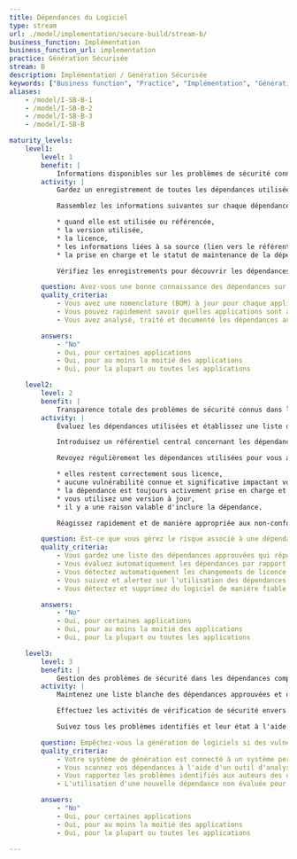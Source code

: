 ```yaml
---
title: Dépendances du Logiciel
type: stream
url: ./model/implementation/secure-build/stream-b/
business_function: Implémentation
business_function_url: implementation
practice: Génération Sécurisée
stream: B
description: Implémentation / Génération Sécurisée
keywords: ["Business function", "Practice", "Implémentation", "Génération Sécurisée"]
aliases:
    - /model/I-SB-B-1
    - /model/I-SB-B-2
    - /model/I-SB-B-3
    - /model/I-SB-B

maturity_levels:
    level1:
        level: 1
        benefit: |
            Informations disponibles sur les problèmes de sécurité connus dans les dépendances
        activity: |
            Gardez un enregistrement de toutes les dépendances utilisées dans l'environnement de production cible. Cela est parfois appelé "nomenclature". Gardez en tête que différents composants de l'application peuvent utiliser des dépendances complètement différentes. Par exemple, si le logiciel est une application web, couvrez à la fois le code côté serveur et les scripts côté client. Lors de la construction de ces enregistrements, considérez les différents endroits où les dépendances peuvent être spécifiées comme les fichiers de configuration, le répertoire du projet sur le disque, un outil de gestion des paquets ou le code réel (par ex. via un EDI qui prend en charge la liste des dépendances).

            Rassemblez les informations suivantes sur chaque dépendance :

            * quand elle est utilisée ou référencée,
            * la version utilisée,
            * la licence,
            * les informations liées à sa source (lien vers le référentiel, nom de l'auteur, etc.),
            * la prise en charge et le statut de maintenance de la dépendance.

            Vérifiez les enregistrements pour découvrir les dépendances avec des vulnérabilités connues et mettez-les à jour ou remplacez-les en conséquence.

        question: Avez-vous une bonne connaissance des dépendances sur lesquelles votre logiciel est construit?
        quality_criteria:
            - Vous avez une nomenclature (BOM) à jour pour chaque application
            - Vous pouvez rapidement savoir quelles applications sont affectées par une CVE particulière
            - Vous avez analysé, traité et documenté les dépendances au moins une fois au cours des trois derniers mois

        answers:
            - "No"
            - Oui, pour certaines applications
            - Oui, pour au moins la moitié des applications
            - Oui, pour la plupart ou toutes les applications

    level2:
        level: 2
        benefit: |
            Transparence totale des problèmes de sécurité connus dans les dépendances
        activity: |
            Évaluez les dépendances utilisées et établissez une liste des dépendances acceptables approuvées pour utilisation dans un projet, par une équipe ou l'organisation au sens large selon un ensemble de critères définis.

            Introduisez un référentiel central concernant les dépendances à partir duquel tout logiciel peut être construit.

            Revoyez régulièrement les dépendances utilisées pour vous assurer que :

            * elles restent correctement sous licence,
            * aucune vulnérabilité connue et significative impactant vos applications sont présentes,
            * la dépendance est toujours activement prise en charge et maintenue,
            * vous utilisez une version à jour,
            * il y a une raison valable d'inclure la dépendance.

            Réagissez rapidement et de manière appropriée aux non-conformités en les traitant comme des défauts. Envisagez d'utiliser un outil automatisé pour rechercher les dépendances vulnérables et d'affecter les problèmes identifiés aux équipes de développement concernées.

        question: Est-ce que vous gérez le risque associé à une dépendance à une tierce partie par un processus formel ?
        quality_criteria:
            - Vous gardez une liste des dépendances approuvées qui répondent à des critères prédéfinis
            - Vous évaluez automatiquement les dépendances par rapport aux nouvelles CVE et avertissez le personnel responsable
            - Vous détectez automatiquement les changements de licence et alertez automatiquement lorsqu'il existe un impact éventuel sur le droit d'utilisation
            - Vous suivez et alertez sur l'utilisation des dépendances non maintenues
            - Vous détectez et supprimez du logiciel de manière fiable les dépendances inutiles

        answers:
            - "No"
            - Oui, pour certaines applications
            - Oui, pour au moins la moitié des applications
            - Oui, pour la plupart ou toutes les applications

    level3:
        level: 3
        benefit: |
            Gestion des problèmes de sécurité dans les dépendances comparable à celles de votre propre code
        activity: |
            Maintenez une liste blanche des dépendances approuvées et de leurs versions et assurez-vous que le processus de génération échoue lorsqu'il détecte la présence de dépendances ne se trouvant pas dans la liste. Incluez un processus de validation par signature pour gérer les exceptions à cette règle si besoin.

            Effectuez les activités de vérification de sécurité envers les dépendances de la liste blanche d'une manière comparable à celle faite sur les applications cibles elles-mêmes (par ex. en utilisant le SAST et en analysant les dépendances transitoires). Assurez-vous que ces vérifications visent également à identifier les portes dérobées ou les oeufs de Pâques éventuellement présents dans les dépendances. Établissez des processus de divulgation de vulnérabilités avec les auteurs des dépendances, y compris des CNS pour corriger les problèmes. Dans le cas où la mise en place de CNS serait impossible (par ex. pour les dépendances en source ouverte), assurez-vous que les cas les plus probables sont gérables et que vous êtes en mesure de mettre en œuvre des mesures compensatoires en temps opportun. Implémentez des tests de régression pour les corrections des problèmes identifiés.

            Suivez tous les problèmes identifiés et leur état à l'aide de votre système de suivi des défauts. Intégrez votre chaîne de génération avec ce système pour entraîner l'échec de la génération chaque fois que les dépendances incluses contiennent des problèmes au-dessus d'un niveau de criticité défini.

        question: Empêchez-vous la génération de logiciels si des vulnérabilités dans les dépendances apparaissent?
        quality_criteria:
            - Votre système de génération est connecté à un système permettant de suivre les risques des dépendances provenant de tiers et causant l'échec de la génération à moins que la vulnérabilité ne soit évaluée comme étant un faux positif ou que le risque soit explicitement accepté
            - Vous scannez vos dépendances à l'aide d'un outil d'analyse statique
            - Vous rapportez les problèmes identifiés aux auteurs des dépendances en utilisant un processus de divulgation responsable établi
            - L'utilisation d'une nouvelle dépendance non évaluée pour des risques de sécurité entraîne l'échec de la génération

        answers:
            - "No"
            - Oui, pour certaines applications
            - Oui, pour au moins la moitié des applications
            - Oui, pour la plupart ou toutes les applications

---
```


